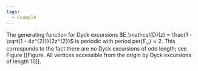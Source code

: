 ```yaml
---
tags:
  - Example
---
```

The generating function for Dyck excursions $E_\mathcal{D}(z) = \frac{1 - \sqrt{1 - 4z^{2}}}{2z^{2}}$ is periodic with period $\mathrm{per}(E_\mathcal{D}) = 2$. This corresponds to the fact there are no Dyck excursions of odd length; see Figure [[Figure. All vertices accessible from the origin by Dyck excursions of length 10]].
